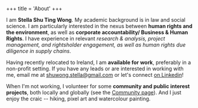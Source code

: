 +++
title = 'About'
+++

I am **Stella Shu Ting Wong**. My academic background is in law and social science. I am particularly interested in the nexus between **human rights and the environment**, as well as **corporate accountability/ Business & Human Rights**. I have experience in relevant *research & analysis, project management, and rightsholder engagement, as well as human rights due diligence in supply chains*.

Having recently relocated to Ireland, I am **available for work**, preferably in a non-profit setting. If you have any leads or are interested in working with me, email me at shuwong.stella@gmail.com or let's connect [on Linkedin](https://www.linkedin.com/in/stella-shu-t-wong/)!

When I'm not working, I volunteer for some **community and public interest projects**, both locally and globally (see the [Community page](/Community/)). And I just enjoy the craic -- hiking, pixel art and watercolour painting.